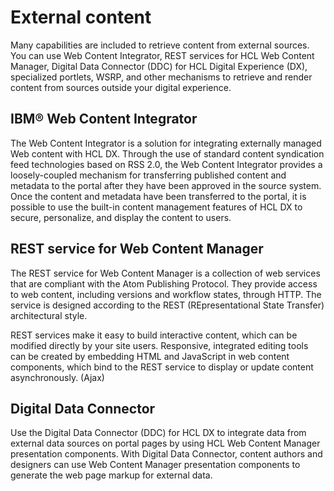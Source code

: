 # External content

Many capabilities are included to retrieve content from external sources. You can use Web Content Integrator, REST services for HCL Web Content Manager, Digital Data Connector \(DDC\) for HCL Digital Experience (DX), specialized portlets, WSRP, and other mechanisms to retrieve and render content from sources outside your digital experience.

## IBM® Web Content Integrator

The Web Content Integrator is a solution for integrating externally managed Web content with HCL DX. Through the use of standard content syndication feed technologies based on RSS 2.0, the Web Content Integrator provides a loosely-coupled mechanism for transferring published content and metadata to the portal after they have been approved in the source system. Once the content and metadata have been transferred to the portal, it is possible to use the built-in content management features of HCL DX to secure, personalize, and display the content to users.

## REST service for Web Content Manager

The REST service for Web Content Manager is a collection of web services that are compliant with the Atom Publishing Protocol. They provide access to web content, including versions and workflow states, through HTTP. The service is designed according to the REST \(REpresentational State Transfer\) architectural style.

REST services make it easy to build interactive content, which can be modified directly by your site users. Responsive, integrated editing tools can be created by embedding HTML and JavaScript in web content components, which bind to the REST service to display or update content asynchronously. \(Ajax\)

## Digital Data Connector

Use the Digital Data Connector \(DDC\) for HCL DX to integrate data from external data sources on portal pages by using HCL Web Content Manager presentation components. With Digital Data Connector, content authors and designers can use Web Content Manager presentation components to generate the web page markup for external data.

